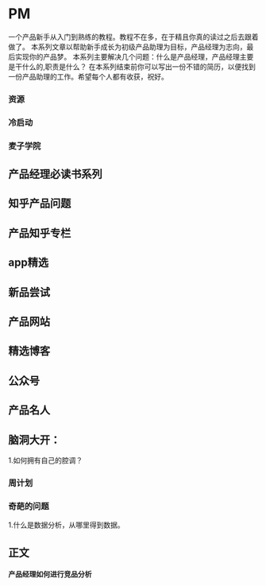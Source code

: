 # PM
一个产品新手从入门到熟练的教程。教程不在多，在于精且你真的读过之后去跟着做了。
本系列文章以帮助新手成长为初级产品助理为目标，产品经理为志向，最后实现你的产品梦。
本系列主要解决几个问题：什么是产品经理，产品经理主要是干什么的,职责是什么？
在本系列结束前你可以写出一份不错的简历，以便找到一份产品助理的工作。希望每个人都有收获，祝好。

### 资源
### 冷启动
### 麦子学院
## 产品经理必读书系列
## 知乎产品问题
## 产品知乎专栏
## app精选
## 新品尝试
## 产品网站
## 精选博客
## 公众号
## 产品名人
## 脑洞大开：
1.如何拥有自己的腔调？
### 周计划
### 奇葩的问题
1.什么是数据分析，从哪里得到数据。



## 正文
#### 产品经理如何进行竞品分析
